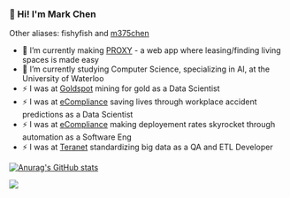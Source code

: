 ### 👋 Hi! I'm Mark Chen

Other aliases: fishyfish and [m375chen](https://www.linkedin.com/in/mark375chen/)

- 🔭 I’m currently making [PROXY](https://github.com/proxy-app) - a web app where leasing/finding living spaces is made easy
- 🌱 I’m currently studying Computer Science, specializing in AI, at the University of Waterloo
- ⚡ I was at [Goldspot](https://goldspot.ca/) mining for gold as a Data Scientist  
- ⚡ I was at [eCompliance](https://www.ecompliance.com/) saving lives through workplace accident predictions as a Data Scientist  
- ⚡ I was at [eCompliance](https://www.ecompliance.com/) making deployement rates skyrocket through automation as a Software Eng  
- ⚡ I was at [Teranet](https://www.teranet.ca/) standardizing big data as a QA and ETL Developer  

[![Anurag's GitHub stats](https://github-readme-stats.vercel.app/api?username=marko-polo-cheno&count_private=true&theme=blueberry)](https://github.com/anuraghazra/github-readme-stats)

![](https://komarev.com/ghpvc/?username=marko-polo-cheno&color=5522b4&label=coolness_counter)

